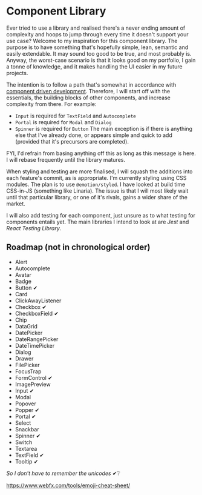 # Component Library

Ever tried to use a library and realised there's a never ending amount of complexity and hoops to jump through every time it doesn't support your use case? Welcome to my inspiration for this component library. The purpose is to have something that's hopefully simple, lean, semantic and easily extendable. It may sound too good to be true, and most probably is. Anyway, the worst-case scenario is that it looks good on my portfolio, I gain a tonne of knowledge, and it makes handling the UI easier in my future projects.

The intention is to follow a path that's somewhat in accordance with [component driven development](https://www.componentdriven.org/). Therefore, I will start off with the essentials, the building blocks of other components, and increase complexity from there. For example:

-   `Input` is required for `TextField` and `Autocomplete`
-   `Portal` is required for `Modal` and `Dialog`
-   `Spinner` is required for `Button`
    The main exception is if there is anything else that I've already done, or appears simple and quick to add (provided that it's precursors are completed).

FYI, I'd refrain from basing anything off this as long as this message is here. I will rebase frequently until the library matures.

When styling and testing are more finalised, I will squash the additions into each feature's commit, as is appropriate. I'm currently styling using CSS modules. The plan is to use `@emotion/styled`. I have looked at build time CSS-in-JS (something like Linaria). The issue is that I will most likely wait until that particular library, or one of it's rivals, gains a wider share of the market.

I will also add testing for each component, just unsure as to what testing for components entails yet. The main libraries I intend to look at are _Jest_ and _React Testing Library_.

## Roadmap (not in chronological order)

-   Alert
-   Autocomplete
-   Avatar
-   Badge
-   Button ✔
-   Card
-   ClickAwayListener
-   Checkbox ✔
-   CheckboxField ✔
-   Chip
-   DataGrid
-   DatePicker
-   DateRangePicker
-   DateTimePicker
-   Dialog
-   Drawer
-   FilePicker
-   FocusTrap
-   FormControl ✔
-   ImagePreview
-   Input ✔
-   Modal
-   Popover
-   Popper ✔
-   Portal ✔
-   Select
-   Snackbar
-   Spinner ✔
-   Switch
-   Textarea
-   TextField ✔
-   Tooltip ✔

_So I don't have to remember the unicodes_ ✔❔

https://www.webfx.com/tools/emoji-cheat-sheet/
